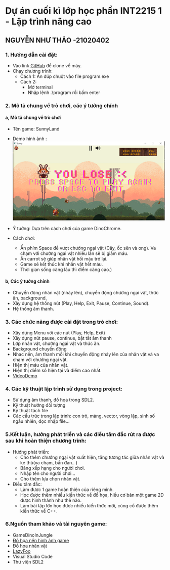 # Dự án cuối kì lớp học phần INT2215 1 - Lập trình nâng cao
## NGUYỄN NHƯ THẢO -21020402
### 1. Hướng dẫn cài đặt:
- Vào link [GitHub](https://github.com/21020402-NguyenNhuThao/GameProject.git) để clone về máy.
- Chạy chương trình:
    + Cách 1: Ấn đúp chuột vào file program.exe 
    + Cách 2:
        + Mở terminal
        + Nhập lệnh .\program rồi bấm enter
### 2. Mô tả chung về trò chơi, các ý tưởng chính
#### a, Mô tả chung về trò chơi
+ Tên game: SunnyLand
+ Demo hình ảnh :
![DEMO](imgs/demo.PNG)

+ Ý tưởng: Dựa trên cách chơi của game DinoChrome.
+ Cách chơi: 
    + Ấn phím Space để vượt chướng ngại vật (Cây, ốc sên và ong). Va chạm với chướng ngại vật nhiều lần sẽ bị giảm máu.
    + Ăn carrot sẽ giúp nhân vật hồi máu trở lại.
    + Game sẽ kết thúc khi nhân vật hết máu.
    + Thời gian sống càng lâu thì điểm càng cao.)
#### b, Các ý tưởng chính
+ Chuyển động nhân vật (nhảy lên), chuyển động chướng ngại vật, thức ăn, background.
+ Xây dựng hệ thống nút (Play, Help, Exit, Pause, Continue, Sound).
+ Hệ thống âm thanh.
### 3. Các chức năng được cài đặt trong trò chơi:
+ Xây dựng Menu với các nút (Play, Help, Exit)
+ Xây dựng nút pause, continue, bật tắt âm thanh
+ Lớp nhân vật, chướng ngại vật và thức ăn.
+ Background chuyển động 
+ Nhạc nền, âm thanh mỗi khi chuyển động nhảy lên của nhân vật và va chạm với chướng ngại vật.
+ Hiện thị máu của nhân vật.
+ Hiện thị điểm số hiện tại và điểm cao nhất.
+ [VideoDemo](https://www.youtube.com/watch?v=MXgQxKv6hxc)
### 4. Các kỹ thuật lập trình sử dụng trong project:
+ Sử dụng âm thanh, đồ họa trong SDL2.
+ Kỹ thuật hướng đối tượng
+ Kỹ thuật tách file
+ Các cấu trúc trong lập trình: con trỏ, mảng, vector, vòng lặp, sinh số ngẫu nhiên, đọc nhập file...

### 5.Kết luận, hướng phát triển và các điều tâm đắc rút ra được sau khi hoàn thiện chương trình:
+ Hướng phát triển:
    + Cho thêm chướng ngại vật xuất hiện, tăng tương tác giữa nhân vật và kẻ thù(va chạm, bắn đạn...)
    + Bảng xếp hạng cho người chơi.
    + Nhập tên cho người chơi...
    + Cho thêm lựa chọn nhân vật.
+ Điều tâm đắc:
    + Làm được 1 game hoàn thiện của riêng mình.
    + Học được thêm nhiều kiến thức về đồ họa, hiểu cơ bản một game 2D được hình thành như thế nào.
    + Làm bài tập lớn học được nhiều kiến thức mới, củng cố được thêm kiến thức về C++. 
### 6.Nguồn tham khảo và tài nguyên game:
+ GameDinoInJungle
+ [Đồ họa nền hình ảnh game](https://itch.io/search?q=parallax+background)
+ [Đồ họa nhân vật](
https://www.spriters-resource.com/pc_computer/heroes3/)
+ [LazyFoo](https://lazyfoo.net/tutorials/SDL/index.php)
+ Visual Studio Code
+ Thư viện SDL2

